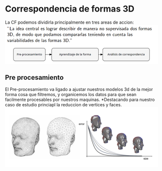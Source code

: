 # Correspondencia de formas 3D

La CF podemos dividirla principalmente en tres areas de accion:
![Pipeline Shape Correspondence](/pics/pipe1.png)


## Pre procesamiento

El Pre-procesamiento va ligado a ajustar nuestros modelos 3d de la mejor forma cosa que filtremos, y organicemos los datos para que sean facilmente procesables por nuestros maquinas.
*Destacando para nuestro caso de estudio princiapl la reduccion de vertices y faces.
![Decimación de Vértices y Caras](/pics/prepro.png)
    
